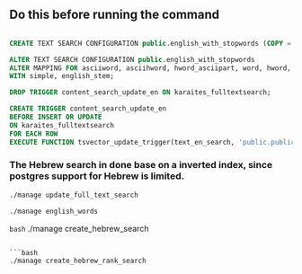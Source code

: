 
## Do this before running the command

```sql

CREATE TEXT SEARCH CONFIGURATION public.english_with_stopwords (COPY = pg_catalog.english);

ALTER TEXT SEARCH CONFIGURATION public.english_with_stopwords
ALTER MAPPING FOR asciiword, asciihword, hword_asciipart, word, hword, hword_part
WITH simple, english_stem;
```


```sql
DROP TRIGGER content_search_update_en ON karaites_fulltextsearch;

CREATE TRIGGER content_search_update_en
BEFORE INSERT OR UPDATE
ON karaites_fulltextsearch
FOR EACH ROW
EXECUTE FUNCTION tsvector_update_trigger(text_en_search, 'public.public.hebrew', text_en);
```

### The Hebrew search in done base on a inverted index, since postgres support for Hebrew is limited.

```bash
./manage update_full_text_search
```


```bash
./manage english_words
```

```bash```
./manage create_hebrew_search
```

```bash
./manage create_hebrew_rank_search
```

